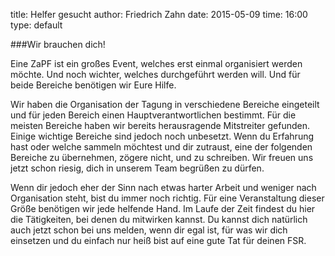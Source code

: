 title: Helfer gesucht
author: Friedrich Zahn
date: 2015-05-09
time: 16:00
type: default

###Wir brauchen dich!

Eine ZaPF ist ein großes Event, welches erst einmal organisiert werden möchte. 
Und noch wichter, welches durchgeführt werden will.
Und für beide Bereiche benötigen wir Eure Hilfe. 

Wir haben die Organisation der Tagung in verschiedene Bereiche eingeteilt 
und für jeden Bereich einen Hauptverantwortlichen bestimmt. 
Für die meisten Bereiche haben wir bereits herausragende Mitstreiter gefunden. 
Einige wichtige Bereiche sind jedoch noch unbesetzt.
Wenn du Erfahrung hast oder welche sammeln möchtest und dir zutraust, 
eine der folgenden Bereiche zu übernehmen, zögere nicht, und zu schreiben. 
Wir freuen uns jetzt schon riesig, dich in unserem Team begrüßen zu dürfen.

Wenn dir jedoch eher der Sinn nach etwas harter Arbeit 
und weniger nach Organisation steht, bist du immer noch richtig.
Für eine Veranstaltung dieser Größe benötigen wir jede helfende Hand. 
Im Laufe der Zeit findest du hier die Tätigkeiten, bei denen du mitwirken kannst.
Du kannst dich natürlich auch jetzt schon bei uns melden, wenn dir egal ist, 
für was wir dich einsetzen und du einfach nur heiß bist auf eine gute Tat für deinen FSR.
